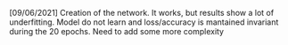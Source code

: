 [09/06/2021] Creation of the network. It works, but results show a lot of underfitting. Model do not learn and loss/accuracy is mantained invariant during the 20 epochs. Need to add some more complexity
